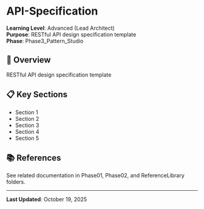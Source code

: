 # API-Specification

**Learning Level**: Advanced (Lead Architect)  
**Purpose**: RESTful API design specification template  
**Phase**: Phase3_Pattern_Studio

## 🎯 Overview

RESTful API design specification template

## 📋 Key Sections

- Section 1
- Section 2
- Section 3
- Section 4
- Section 5

## 📚 References

See related documentation in Phase01, Phase02, and ReferenceLibrary folders.

---

**Last Updated**: October 19, 2025
